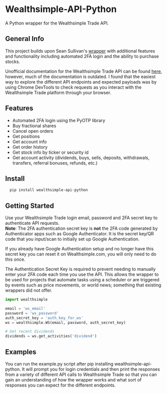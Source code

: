 # Wealthsimple-API-Python
A Python wrapper for the Wealthsimple Trade API.

## General Info
This project builds upon Sean Sullivan's [wrapper](https://github.com/seansullivan44/Wealthsimple-Trade-Python) with additional features and functionality including automated 2FA login and the ability to purchase stocks.  
  
Unofficial documentation for the Wealthsimple Trade API can be found [here](https://github.com/MarkGalloway/wealthsimple-trade/blob/master/API.md), however, much of the
documentation is outdated. I found that the easiest way to explore the different API endpoints and expected payloads was by using Chrome DevTools to check requests as
you interact with the Wealthsimple Trade platform through your browser.

## Features
- Automated 2FA login using the PyOTP library
- Buy fractional shares
- Cancel open orders
- Get positions
- Get account info
- Get order history
- Get stock info by ticker or security id
- Get account activity (dividends, buys, sells, deposits, withdrawals, transfers, referral bonuses, refunds, etc.)
## Install
```bash
  pip install wealthsimple-api-python
  ```
## Getting Started
Use your Wealthsimple Trade login email, password and 2FA secret key to authenticate API requests.  
**Note**: The 2FA authentication secret key is **not** the 2FA code generated by Authenticator apps such as Google Authenticator. It is the secret key/QR code that you input/scan to initially set up Google Authentication.   
  
If you already have Google Authentication setup and no longer have this secret key you can reset it on Wealthsimple.com, you will only need to do this once.
  
The Authentication Secret Key is required to prevent needing to manually enter your 2FA code each time you use the API. This allows the wrapper to be used for projects that automate tasks using a scheduler or are triggered by events such as price movements, or world news; something that existing wrappers did not offer.
```python
import wealthsimple

email = 'ws_email'
password = 'ws_password'
auth_secret_key = 'auth_key_for_ws'
ws = wealthsimple.WS(email, password, auth_secret_key)

# Get recent dividends
dividends = ws.get_activities('dividend')
```
## Examples
You can run the example.py script after pip installing wealthsimple-api-python. It will prompt you for login credentials and then print the responses from a variety of different API calls to Wealthsimple Trade so that you can gain an understanding of how the wrapper works and what sort of responses you can expect for the different endpoints.

